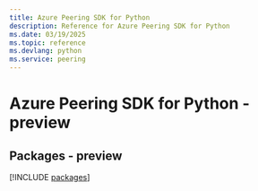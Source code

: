 ```yaml
---
title: Azure Peering SDK for Python
description: Reference for Azure Peering SDK for Python
ms.date: 03/19/2025
ms.topic: reference
ms.devlang: python
ms.service: peering
---
```

# Azure Peering SDK for Python - preview
## Packages - preview
[!INCLUDE [packages](peering-index.md)]